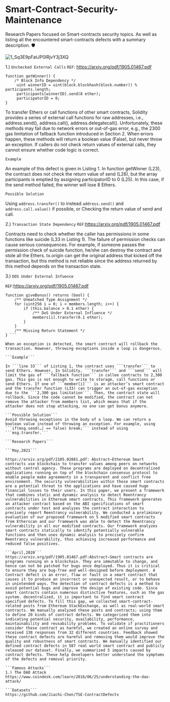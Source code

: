 # Smart-Contract-Security-Maintenance
Research Papers focused on Smart-contracts security topics. As well as listing all the encountered smart-contracts defects with a summary description. 🛡️


![1_Sq3E9pFatJP0IRjvY3j3XQ](https://user-images.githubusercontent.com/59753390/136479198-dc493cc0-5de5-4014-baca-9424353be037.jpg)



1.) ```Unchecked External Calls```
```REF```: https://arxiv.org/pdf/1905.01467.pdf

```// Choose a member to be the winner
function getWinner() {
    /* Block Info Dependency */
     uint winnerID = uint(block.blockhash(block.number)) % participants.length;
     participants[winnerID].send(8 ether);
     participatorID = 0;
}
```
To transfer Ethers or call functions of other smart contracts, Solidity provides a series of external call functions for raw addresses, i.e., address.send(), address.call(), address.delegatecall(). Unfortunately, these methods may fail due to network errors or out-of-gas error, e.g., the 2300 gas limitation of fallback function introduced in Section 2. When errors happen, these methods will return a boolean value (False), but never throw an exception. If callers do not check return values of external calls, they cannot ensure whether code logic is correct.

```Example```

An example of this defect is given in Listing 1. In function getWinner (L23), the contract does not check the return value of send (L26), but the array participants is emptied by assigning participatorID to 0 (L25). In this case, if the send method failed, the winner will lose 8 Ethers.

```Possible Solution```

Using ```address.transfer()``` to instead ```address.send()``` and ```address.call.value()``` if possible, or Checking the return value of send and call. 

2.) ```Transaction State Dependency```
```REF```:https://arxiv.org/pdf/1905.01467.pdf

Contracts need to check whether the caller has permissions in some functions like suicide (L33 in Listing 1). The failure of permission checks can cause serious consequences. For example, if someone passes the permission check of suicide function, he/she can destroy the contract and stole all the Ethers. tx.origin can get the original address that kicked off the transaction, but this method is not reliable since the address returned by this method depends on the transaction state.

3.) ```DOS Under External Infuence```

```REF```:https://arxiv.org/pdf/1905.01467.pdf 

```// Send 0.1 ETH to all members as bonus
function giveBonus() returns (bool) {
    /** Unmatched Type Assignment */
    for (uint256 i = 0; i < members.length; i++) {
        if (this.balance > 0.1 ether) {
            /** DoS Under External Influence */
            members[i].transfer(0.1 ether);
        }
    }
    /** Missing Return Statement */
} ```

When an exception is detected, the smart contract will rollback the transaction. However, throwing exceptions inside a loop is dangerous.

```Example```

In ```line 33``` of Listing 1, the contract uses ```transfer``` to send Ethers. However, In Solidity, ```transfer``` and ```send``` will limit the gas of ```fallback function``` in callee contracts to 2,300 gas. This gas is not enough to write to storage, call functions or send Ethers. If one of ```member[i]``` is an attacker’s smart contract and the transfer function (L33) can trigger an out-of-gas exception due to the ```2,300 gas limitation```. Then, the contract state will rollback. Since the code cannot be modified, the contract can not remove the attacker from members list, which means that if the attacker does not stop attacking, no one can get bonus anymore.

```Possible Solution```
Avoid throwing exceptions in the body of a loop. We can return a boolean value instead of throwing an exception. For example, using ```if(msg.send(…​) == false) break;``` instead of using ```msg.transfer.```

```Research Papers```

```May,2021```

https://arxiv.org/pdf/2105.02881.pdf: Abstract—Ethereum Smart contracts use blockchain to transfer values among peers on networks without central agency. These programs are deployed on decentralized applications running on top of the blockchain consensus protocol to enable people make agreements in a transparent and conflict free environment. The security vulnerabilities within those smart contracts are a potential threat to the applications and have caused huge financial losses to their users. In this paper, we present a framework that combines static and dynamic analysis to detect Reentrancy vulnerabilities in Ethereum smart contracts. This framework generates an attacker contract based on the ABI specifications of smart contracts under test and analyzes the contract interaction to precisely report Reentrancy vulnerability. We conducted a preliminary evaluation of our proposed framework on 5 modified smart contracts from Etherscan and our framework was able to detect the Reentrancy vulnerability in all our modified contracts. Our framework analyzes smart contracts statically to identify potentially vulnerable functions and then uses dynamic analysis to precisely confirm Reentrancy vulnerability, thus achieving increased performance and reduced false positives.

```April,2020```
https://arxiv.org/pdf/1905.01467.pdf:Abstract—Smart contracts are programs running on a blockchain. They are immutable to change, and hence can not be patched for bugs once deployed. Thus it is critical to ensure they are bug-free and well-designed before deployment. A Contract defect is an error, flaw or fault in a smart contract that causes it to produce an incorrect or unexpected result, or to behave in unintended ways. The detection of contract defects is a method to avoid potential bugs and improve the design of existing code. Since smart contracts contain numerous distinctive features, such as the gas system. decentralized, it is important to find smart contract specified defects. To fill this gap, we collected smart-contract-related posts from Ethereum StackExchange, as well as real-world smart contracts. We manually analyzed these posts and contracts; using them to define 20 kinds of contract defects. We categorized them into indicating potential security, availability, performance, maintainability and reusability problems. To validate if practitioners consider these contract as harmful, we created an online survey and received 138 responses from 32 different countries. Feedback showed these contract defects are harmful and removing them would improve the quality and robustness of smart contracts. We manually identified our defined contract defects in 587 real world smart contract and publicly released our dataset. Finally, we summarized 5 impacts caused by contract defects. These help developers better understand the symptoms of the defects and removal priority.

```Famous Attacks```
1.) The DAO Attack
https://www.coindesk.com/learn/2016/06/25/understanding-the-dao-attack/

```Datasets```
https://github.com/Jiachi-Chen/TSE-ContractDefects 

